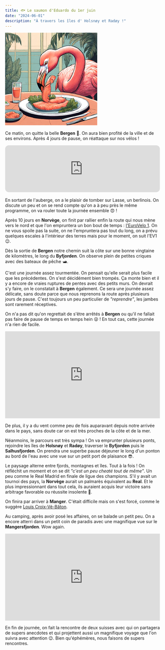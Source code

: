 ```yaml
---
title: 🐟 Le saumon d'Eduardo du 1er juin
date: "2024-06-01"
description: "À travers les îles d' Holsnøy et Radøy !"
---
```


![Saumon d'Eduardo](../saumon_eduardo.png)

Ce matin, on quitte la belle **Bergen** 🥲. On aura bien profité de la ville et de ses environs. Après 4 jours de pause, on réattaque sur nos vélos !

<iframe style="border-radius:12px" src="https://open.spotify.com/embed/track/7EOPueZHT9sV2k9NXwiIUG?utm_source=generator" width="100%" height="152" frameBorder="0" allow="autoplay; clipboard-write; encrypted-media; picture-in-picture" loading="lazy"></iframe>

En sortant de l'auberge, on a le plaisir de tomber sur Lasse, un berlinois. On discute un peu et on se rend compte qu'on a à peu près le même programme, on va rouler toute la journée ensemble 😍 ! 

Après 10 jours en **Norvège**, on finit par rallier enfin la route qui nous mène vers le nord et que l'on empruntera un bon bout de temps : [l'EuroVelo 1](https://fr.eurovelo.com/ev1/norway). On ne vous spoile pas la suite, on ne l'empruntera pas tout du long, on a prévu quelques escales à l'intérieur des terres mais pour le moment, on suit l'EV1 😉.
 
Dès la sortie de **Bergen** notre chemin suit la côte sur une bonne vingtaine de kilomètres, le long du **Byfjorden**. On observe plein de petites criques avec des bateaux de pêche 🛥️.

C'est une journée assez tourmentée. On pensait qu'elle serait plus facile que les précédentes. On s'est décidément bien trompés. Ça monte bien et il y a encore de vraies ruptures de pentes avec des petits murs. On devrait s'y faire, on le constatait à **Bergen** également. Ce sera une journée assez délicate, sans doute parce que nous reprenons la route après plusieurs jours de pause. C'est toujours un peu particulier de *"reprendre"*, les jambes sont rarement réceptives.

On n'a pas dit qu'on regrettait de s'être arrêtés à **Bergen** ou qu'il ne fallait pas faire de pause de temps en temps hein 😜 ! En tout cas, cette journée n'a rien de facile.

<div style="width: 100%; height: 0; position: relative; padding-bottom: 56%;"><iframe src="https://giphy.com/embed/sEsz0hI5Nu2y7p0OVB" style="top: 0; left: 0; width: 100%; height: 100%; position: absolute; border: 0;" allowfullscreen scrolling="no" allow="encrypted-media;" class="giphy-embed"></iframe></div>

De plus, il y a du vent comme peu de fois auparavant depuis notre arrivée dans le pays, sans doute car on est très proches de la côte et de la mer.

Néanmoins, le parcours est très sympa ! On va emprunter plusieurs ponts, rejoindre les îles de **Holsnøy** et **Radøy**, traverser le **Byfjorden** puis le **Salhusfjorden**. On prendra une superbe pause déjeuner le long d'un ponton au bord de l'eau avec une vue sur un petit port de plaisance 😎.

Le paysage alterne entre fjords, montagnes et îles. Tout à la fois ! On réfléchit un moment et on se dit
*"c'est un peu cheaté tout de même"*. Un peu comme le Real Madrid en finale de ligue des champions. S'il y avait un tournoi des pays, la **Norvège** aurait un palmarès équivalent au **Real**. Et le plus impressionnant dans tout cela, ils auraient acquis leur victoire sans arbitrage favorable ou réussite insolente 🤪.

On finira par arriver à **Manger**. C'était difficile mais on s'est forcé, comme le suggère [Louis Croix-Vé-Bâton](https://youtu.be/pibSbfAPE-g?si=9b7wpssvcMcjIPoo).

Au camping, après avoir posé les affaires, on se balade un petit peu. On a encore atterri dans un petit coin de paradis avec une magnifique vue sur le **Mangersfjorden**. Wow again.

<div style="width: 100%; height: 0; position: relative; padding-bottom: 56%;"><iframe src="https://giphy.com/embed/1ytPILhsu3A29ZoEl8" style="top: 0; left: 0; width: 100%; height: 100%; position: absolute; border: 0;" allowfullscreen scrolling="no" allow="encrypted-media;" class="giphy-embed"></iframe></div>

En fin de journée, on fait la rencontre de deux suisses avec qui on partagera de supers anecdotes et qui projettent aussi un magnifique voyage que l'on suivra avec attention 😉. Bien qu'éphémères, nous faisons de supers rencontres.